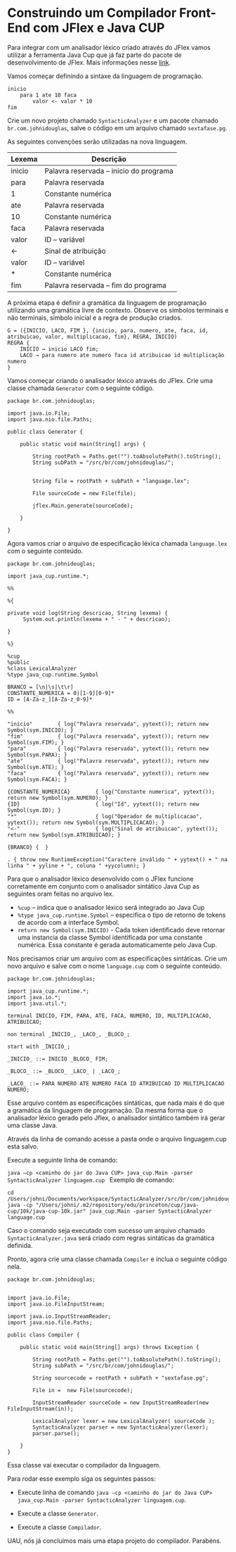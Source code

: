Construindo um Compilador Front-End com JFlex e Java CUP
======

Para integrar com um analisador léxico criado através do JFlex vamos utilizar a ferramenta Java Cup que já faz parte do pacote de desenvolvimento de JFlex. Mais informações nesse [link](http://www2.cs.tum.edu/projects/cup/).

Vamos começar definindo a sintaxe da linguagem de programação.

```
inicio 
	para 1 ate 10 faca 
		valor <- valor * 10 
fim
```

Crie um novo projeto chamado `SyntacticAnalyzer` e um pacote chamado `br.com.johnidouglas`, salve o código em um arquivo chamado `sextafase.pg`.

As seguintes convenções serão utilizadas na nova linguagem.

| Lexema | Descrição                              |
|--------|----------------------------------------|
| inicio | Palavra reservada – início do programa |
| para   | Palavra reservada                      |
| 1      | Constante numérica                     |
| ate    | Palavra reservada                      |
| 10     | Constante numérica                     |
| faca   | Palavra reservada                      |
| valor  | ID – variável                          |
| <-     | Sinal de atribuição                    |
| valor  | ID – variável                          |
| *      | Constante numérica                     |
| fim    | Palavra reservada – fim do programa    |

A próxima etapa é definir a gramática da linguagem de programação utilizando uma gramática livre de contexto. Observe os símbolos terminais e não terminais, símbolo inicial e a regra de produção criados.

```
G = ({INICIO, LACO, FIM }, {inicio, para, numero, ate, faca, id, atribuicao, valor, multiplicacao, fim}, REGRA, INICIO)
REGRA {
	INICIO → inicio LACO fim;
	LACO → para numero ate numero faca id atribuicao id multiplicação numero
}
```

Vamos começar criando o analisador léxico através do JFlex. Crie uma classe chamada `Generator` com o seguinte código.

```
package br.com.johnidouglas;

import java.io.File;
import java.nio.file.Paths;

public class Generator {

	public static void main(String[] args) {

		String rootPath = Paths.get("").toAbsolutePath().toString();
		String subPath = "/src/br/com/johnidouglas/";

		
		String file = rootPath + subPath + "language.lex";

		File sourceCode = new File(file);

		jflex.Main.generate(sourceCode);

	}

}
```

Agora vamos criar o arquivo de especificação léxica chamada `language.lex` com o seguinte conteúdo.

```
package br.com.johnidouglas;

import java_cup.runtime.*;

%%

%{

private void log(String descricao, String lexema) {
     System.out.println(lexema + " - " + descricao);

}

%}

%cup
%public
%class LexicalAnalyzer
%type java_cup.runtime.Symbol

BRANCO = [\n|\s|\t\r]
CONSTANTE_NUMERICA = 0|[1-9][0-9]*
ID = [A-Za-z_][A-Za-z_0-9]*

%%

"inicio"     	{ log("Palavra reservada", yytext()); return new Symbol(sym.INICIO); }
"fim"        	{ log("Palavra reservada", yytext()); return new Symbol(sym.FIM); }
"para"        	{ log("Palavra reservada", yytext()); return new Symbol(sym.PARA); }
"ate"        	{ log("Palavra reservada", yytext()); return new Symbol(sym.ATE); }
"faca"        	{ log("Palavra reservada", yytext()); return new Symbol(sym.FACA); }

{CONSTANTE_NUMERICA}     	{ log("Constante numerica", yytext()); return new Symbol(sym.NUMERO); }
{ID}                    	{ log("Id", yytext()); return new Symbol(sym.ID); }
"*"                        	{ log("Operador de multiplicacao", yytext()); return new Symbol(sym.MULTIPLICACAO); }
"<-"                     	{ log("Sinal de atribuicao", yytext()); return new Symbol(sym.ATRIBUICAO); }

{BRANCO} {  }

. { throw new RuntimeException("Caractere inválido " + yytext() + " na linha " + yyline + ", coluna " +yycolumn); }
```

Para que o analisador léxico desenvolvido com o JFlex funcione corretamente em conjunto com o analisador sintático Java Cup as seguintes oram feitas no arquivo lex.

* `%cup` – indica que o analisador léxico será integrado ao Java Cup
* `%type java_cup.runtime.Symbol` – especifica o tipo de retorno de tokens de
acordo com a interface Symbol.
* `return new Symbol(sym.INICIO)` - Cada token identificado deve retornar
uma instancia da classe Symbol identificada por uma constante numérica. Essa constante é gerada automaticamente pelo Java Cup.

Nos precisamos criar um arquivo com as especificações sintáticas. Crie um novo arquivo e salve com o nome `language.cup` com o seguinte conteúdo.

```
package br.com.johnidouglas;

import java_cup.runtime.*;
import java.io.*;
import java.util.*;

terminal INICIO, FIM, PARA, ATE, FACA, NUMERO, ID, MULTIPLICACAO, ATRIBUICAO;

non terminal _INICIO_, _LACO_, _BLOCO_;

start with _INICIO_;

_INICIO_ ::= INICIO _BLOCO_ FIM;

_BLOCO_ ::= _BLOCO_ _LACO_ | _LACO_;

_LACO_ ::= PARA NUMERO ATE NUMERO FACA ID ATRIBUICAO ID MULTIPLICACAO NUMERO;
```

Esse arquivo contém as especificações sintáticas, que nada mais é do que a gramática da linguagem de programação. Da mesma forma que o analisador léxico gerado pelo Jflex, o analisador sintático também irá gerar uma classe Java.

Através da linha de comando acesse a pasta onde o arquivo linguagem.cup esta salvo.

Execute a seguinte linha de comando:

`java –cp <caminho do jar do Java CUP> java_cup.Main -parser SyntacticAnalyzer linguagem.cup
`
Exemplo de comando:

```
cd /Users/johni/Documents/workspace/SyntacticAnalyzer/src/br/com/johnidouglas
java -cp "/Users/johni/.m2/repository/edu/princeton/cup/java-cup/10k/java-cup-10k.jar" java_cup.Main -parser SyntacticAnalyzer language.cup
```

Caso o comando seja executado com sucesso um arquivo chamado
`SyntacticAnalyzer.java` será criado com regras sintáticas da gramática definida.

Pronto, agora crie uma classe chamada `Compiler` e inclua o seguinte código nela.

```
package br.com.johnidouglas;


import java.io.File;
import java.io.FileInputStream;

import java.io.InputStreamReader;
import java.nio.file.Paths;

public class Compiler {

    public static void main(String[] args) throws Exception {

    	String rootPath = Paths.get("").toAbsolutePath().toString();
		String subPath = "/src/br/com/johnidouglas/";

		String sourcecode = rootPath + subPath + "sextafase.pg";

        File in =  new File(sourcecode);

        InputStreamReader sourceCode = new InputStreamReader(new FileInputStream(in));

        LexicalAnalyzer lexer = new LexicalAnalyzer( sourceCode );    
        SyntacticAnalyzer parser = new SyntacticAnalyzer(lexer);
        parser.parse();
       
    }
}
```

Essa classe vai executar o compilador da linguagem.

Para rodar esse exemplo siga os seguintes passos:

* Execute linha de comando `java –cp <caminho do jar do Java CUP> java_cup.Main -parser SyntacticAnalyzer linguagem.cup`.

* Execute a classe `Generator`.

* Execute a classe `Compilador`.

UAU, nós já concluímos mais uma etapa projeto do compilador. Parabéns.

